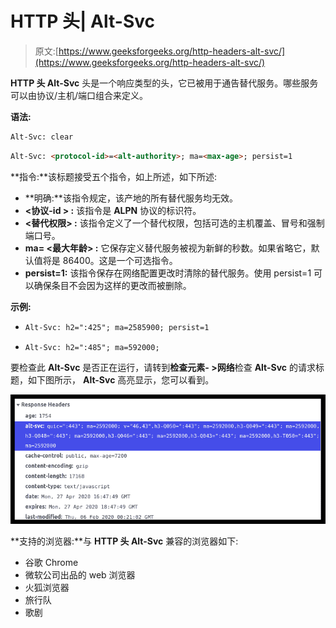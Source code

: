 # HTTP 头| Alt-Svc

> 原文:[https://www.geeksforgeeks.org/http-headers-alt-svc/](https://www.geeksforgeeks.org/http-headers-alt-svc/)

**HTTP 头 Alt-Svc** 头是一个响应类型的头，它已被用于通告替代服务。哪些服务可以由协议/主机/端口组合来定义。

**语法:**

```html
Alt-Svc: clear
```

```html
Alt-Svc: <protocol-id>=<alt-authority>; ma=<max-age>; persist=1
```

**指令:**该标题接受五个指令，如上所述，如下所述:

*   **明确:**该指令规定，该产地的所有替代服务均无效。
*   **<协议-id > :** 该指令是 **ALPN** 协议的标识符。
*   **<替代权限> :** 该指令定义了一个替代权限，包括可选的主机覆盖、冒号和强制端口号。
*   **ma= <最大年龄> :** 它保存定义替代服务被视为新鲜的秒数。如果省略它，默认值将是 86400。这是一个可选指令。
*   **persist=1:** 该指令保存在网络配置更改时清除的替代服务。使用 persist=1 可以确保条目不会因为这样的更改而被删除。

**示例:**

*   ```html
    Alt-Svc: h2=":425"; ma=2585900; persist=1
    ```

*   ```html
    Alt-Svc: h2=":485"; ma=592000; 

    ```

要检查此 **Alt-Svc** 是否正在运行，请转到**检查元素- >网络**检查 **Alt-Svc** 的请求标题，如下图所示， **Alt-Svc** 高亮显示，您可以看到。

![](img/731692b2f8a1557ed8b53d8d8bb380d1.png)

**支持的浏览器:**与 **HTTP 头 Alt-Svc** 兼容的浏览器如下:

*   谷歌 Chrome
*   微软公司出品的 web 浏览器
*   火狐浏览器
*   旅行队
*   歌剧